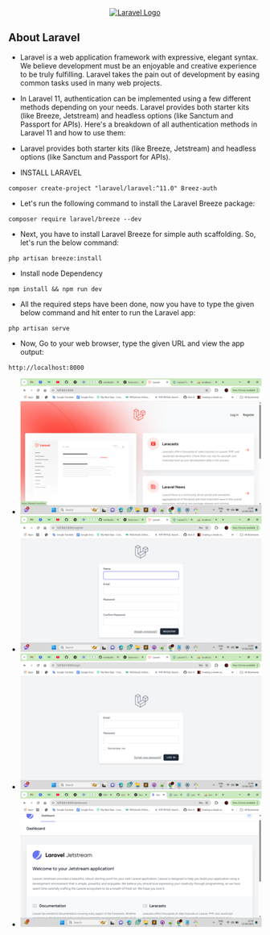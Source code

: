 <p align="center"><a href="https://laravel.com" target="_blank"><img src="https://raw.githubusercontent.com/laravel/art/master/logo-lockup/5%20SVG/2%20CMYK/1%20Full%20Color/laravel-logolockup-cmyk-red.svg" width="400" alt="Laravel Logo"></a></p>

## About Laravel

- Laravel is a web application framework with expressive, elegant syntax. We believe development must be an enjoyable and creative experience to be truly fulfilling. Laravel takes the pain out of development by easing common tasks used in many web projects.
- In Laravel 11, authentication can be implemented using a few different methods depending on your needs. Laravel provides both starter kits (like Breeze, Jetstream) and headless options (like Sanctum and Passport for APIs). Here's a breakdown of all authentication methods in Laravel 11 and how to use them:
-  Laravel provides both starter kits (like Breeze, Jetstream) and headless options (like Sanctum and Passport for APIs).

- INSTALL LARAVEL

````
composer create-project "laravel/laravel:^11.0" Breez-auth
````
- Let's run the following command to install the Laravel Breeze package:
````
composer require laravel/breeze --dev
````
- Next, you have to install Laravel Breeze for simple auth scaffolding. So, let's run the below command:
````
php artisan breeze:install
````
- Install node Dependency

````
npm install && npm run dev
````


- All the required steps have been done, now you have to type the given below command and hit enter to run the Laravel app:
````
php artisan serve
````
- Now, Go to your web browser, type the given URL and view the app output:
````
http://localhost:8000
````
- ![Home page](https://github.com/mohibulkhan786/All-Auth-in-Laravel/blob/main/demo-img/home-page.png)
- ![Register page](https://github.com/mohibulkhan786/All-Auth-in-Laravel/blob/main/demo-img/register-page.png)
- ![Home page](https://github.com/mohibulkhan786/All-Auth-in-Laravel/blob/main/demo-img/login-page.png)
- ![Home page](https://github.com/mohibulkhan786/All-Auth-in-Laravel/blob/main/demo-img/dashboard-page.png)


